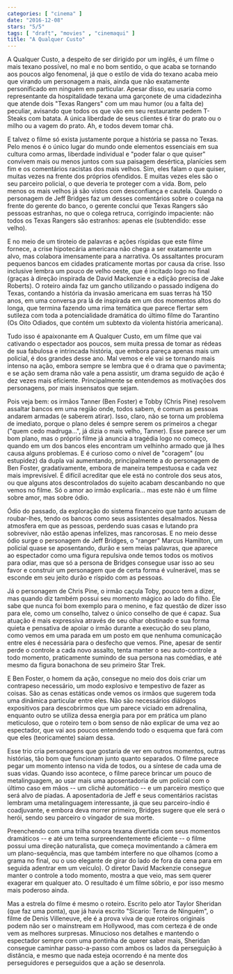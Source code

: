 ```yaml
---
categories: [ "cinema" ]
date: "2016-12-08"
stars: "5/5"
tags: [ "draft", "movies" , "cinemaqui" ]
title: "A Qualquer Custo"
---
```

A Qualquer Custo, a despeito de ser dirigido por um inglês, é um filme
o mais texano possível, no mal e no bom sentido, o que acaba se tornando
aos poucos algo fenomenal, já que o estilo de vida do texano acaba meio
que virando um personagem a mais, ainda que não exatamente personificado
em ninguém em particular. Apesar disso, eu usaria como representante da
hospitalidade texana uma garçonete de uma cidadezinha que atende dois
"Texas Rangers" com um mau humor (ou a falta de) peculiar, avisando que
todos os que vão em seu restaurante pedem T-Steaks com batata. A única
liberdade de seus clientes é tirar do prato ou o milho ou a vagem do
prato. Ah, e todos devem tomar chá.

E talvez o filme só exista justamente porque a história se passa no
Texas. Pelo menos é o único lugar do mundo onde elementos essenciais em
sua cultura como armas, liberdade individual e "poder falar o que quiser"
convivem mais ou menos juntos com sua paisagem desértica, planícies
sem fim e os comentários racistas dos mais velhos. Sim, eles falam o
que quiser, muitas vezes na frente dos próprios ofendidos. E muitas
vezes eles são o seu parceiro policial, o que deveria te proteger com a
vida. Bom, pelo menos os mais velhos já são vistos com desconfiança e
cautela. Quando o personagem de Jeff Bridges faz um desses comentários
sobre o colega na frente do gerente do banco, o gerente conclui que Texas
Rangers são pessoas estranhas, no que o colega retruca, corrigindo
impaciente: não todos os Texas Rangers são estranhos: apenas ele
(subtendido: esse velho).

E no meio de um tiroteio de palavras e ações ríspidas que este filme
fornece, a crise hipotecária americana não chega a ser exatamente um
alvo, mas colabora imensamente para a narrativa. Os assaltantes procuram
pequenos bancos em cidades praticamente mortas por causa da crise. Isso
inclusive lembra um pouco de velho oeste, que é incitado logo no final
(graças à direção inspirada de David Mackenzie e a edição precisa
de Jake Roberts). O roteiro ainda faz um gancho utilizando o passado
indígena do Texas, contando a história da invasão americana em suas
terras há 150 anos, em uma conversa pra lá de inspirada em um dos
momentos altos do longa, que termina fazendo uma rima temática que
parece flertar sem sutileza com toda a potencialidade dramática do
último filme do Tarantino (Os Oito Odiados, que contém um subtexto da
violenta história americana).

Tudo isso é apaixonante em A Qualquer Custo, em um filme que vai
cativando o espectador aos poucos, sem muita pressa de tomar as rédeas
de sua fabulosa e intrincada história, que embora pareça apenas mais um
policial, é dos grandes desse ano. Mal vemos e ele vai se tornando mais
intenso na ação, embora sempre se lembra que é o drama que o pavimenta;
e se ação sem drama não vale a pena assistir, um drama seguido de
ação é dez vezes mais eficiente. Principalmente se entendemos as
motivações dos personagens, por mais insensatos que sejam.

Pois veja bem: os irmãos Tanner (Ben Foster) e Tobby (Chris Pine)
resolvem assaltar bancos em uma região onde, todos sabem, é comum as
pessoas andarem armadas (e saberem atirar). Isso, claro, não se torna um
problema de imediato, porque o plano deles é sempre serem os primeiros
a chegar ("quem cedo madruga...", já dizia o mais velho, Tanner). Esse
parece ser um bom plano, mas o próprio filme já anuncia a tragédia logo
no começo, quando em um dos bancos eles encontram um velhinho armado que
já lhes causa alguns problemas. E é curioso como o nível de "coragem"
(ou estupidez) da dupla vai aumentando, principalmente a do personagem de
Ben Foster, gradativamente, embora de maneira tempestuosa e cada vez mais
imprevisível. É difícil acreditar que ele está no controle dos seus
atos, ou que alguns atos descontrolados do sujeito acabam descanbando
no que vemos no filme. Só o amor ao irmão explicaria... mas este não
é um filme sobre amor, mas sobre ódio.

Ódio do passado, da exploração do sistema financeiro que tanto acusam
de roubar-lhes, tendo os bancos como seus assistentes desalmados. Nessa
atmosfera em que as pessoas, perdendo suas casas e lutando pra sobreviver,
não estão apenas infelizes, mas rancorosas. E no meio desse ódio
surge o personagem de Jeff Bridges, o "ranger" Marcus Hamilton, um
policial quase se aposentando, durão e sem meias palavras, que aparece
ao espectador como uma figura repulsiva onde temos todos os motivos
para odiar, mas que só a persona de Bridges consegue usar isso ao
seu favor e construir um personagem que de certa forma é vulnerável,
mas se esconde em seu jeito durão e ríspido com as pessoas.

Já o personagem de Chris Pine, o irmão caçula Toby, pouco tem a dizer,
mas quando diz também possui seu momento mágico ao lado do filho. Ele
sabe que nunca foi bom exemplo para o menino, e faz questão de dizer isso
para ele, como um conselho, talvez o único conselho de que é capaz. Sua
atuação é mais expressiva através de seu olhar obstinado e sua forma
quieta e pensativa de apoiar o irmão durante a execução do seu plano,
como vemos em uma parada em um posto em que nenhuma comunicação entre
eles é necessária para o desfecho que vemos. Pine, apesar de sentir
perde o controle a cada novo assalto, tenta manter o seu auto-controle a
todo momento, praticamente sumindo de sua persona nas comédias, e até
mesmo da figura bonachona de seu primeiro Star Trek.

E Ben Foster, o homem da ação, consegue no meio dos dois criar um
contrapeso necessário, um modo explosivo e tempestivo de fazer as
coisas. São as cenas estáticas onde vemos os irmãos que sugerem toda
uma dinâmica particular entre eles. Não são necessários diálogos
expositivos para descobrirmos que um parece viciado em adrenalina,
enquanto outro se utiliza dessa energia para por em prática um plano
meticuloso, que o roteiro tem o bom senso de não explicar de uma vez
ao espectador, que vai aos poucos entendendo todo o esquema que fará
com que eles (teoricamente) saiam dessa.

Esse trio cria personagens que gostaria de ver em outros momentos, outras
histórias, tão bom que funcionam junto quanto separados. O filme parece
pegar um momento intenso na vida de todos, ou a síntese de cada uma
de suas vidas. Quando isso acontece, o filme parece brincar um pouco de
metalinguagem, ao usar mais uma aposentadoria de um policial com o último
caso em mãos -- um clichê automático -- e um parceiro mestiço que
será alvo de piadas. A aposentadoria de Jeff e seus comentários racistas
lembram uma metalinguagem interessante, já que seu parceiro-índio é
coadjuvante, e embora deva morrer primeiro, Bridges sugere que ele será
o herói, sendo seu parceiro o vingador de sua morte.

Preenchendo com uma trilha sonora texana divertida com seus momentos
dramáticos -- e até um tema surpreendentemente eficiente -- o filme
possui uma direção naturalista, que começa movimentando a câmera
em um plano-sequência, mas que também interfere no que olhamos (como
a grama no final, ou o uso elegante de girar do lado de fora da cena
para em seguida adentrar em um veículo). O diretor David Mackenzie
consegue manter o controle a todo momento, mostra a que veio, mas sem
querer exagerar em qualquer ato. O resultado é um filme sóbrio, e por
isso mesmo mais poderoso ainda.

Mas a estrela do filme é mesmo o roteiro. Escrito pelo ator Taylor
Sheridan (que faz uma ponta), que já havia escrito "Sicario: Terra
de Ninguém", o filme de Denis Villeneuve, ele é a prova viva de
que roteiros originais podem não ser o mainstream em Hollywood,
mas com certeza é de onde vem as melhores surpresas. Minucioso nos
detalhes e mantendo o espectador sempre com uma pontinha de querer saber
mais, Sheridan consegue caminhar passo-a-passo com ambos os lados da
perseguição à distância, e mesmo que nada esteja ocorrendo é na
mente dos perseguidores e perseguidos que a ação se desenrola.
